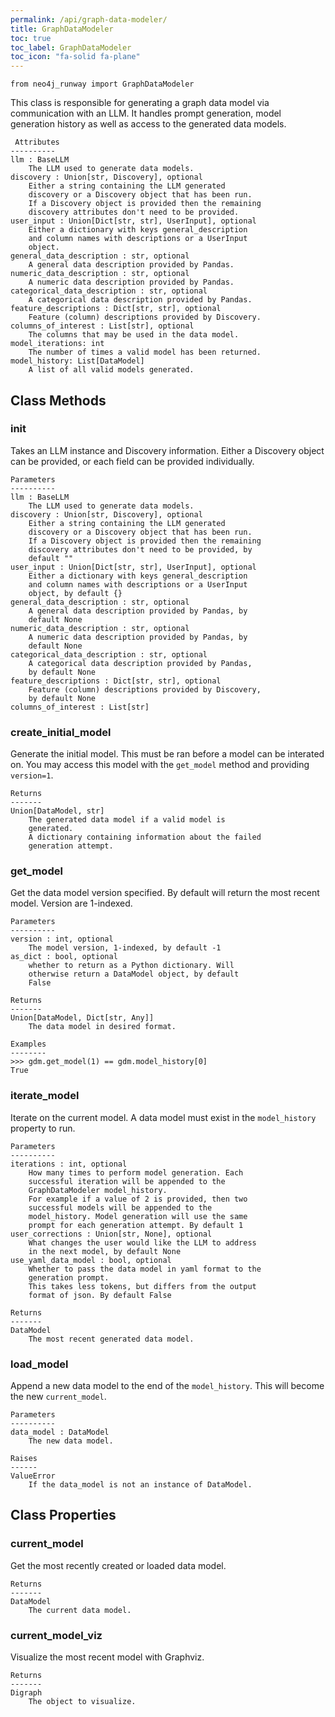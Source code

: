 ```yaml
---
permalink: /api/graph-data-modeler/
title: GraphDataModeler
toc: true
toc_label: GraphDataModeler
toc_icon: "fa-solid fa-plane"
---
```


    from neo4j_runway import GraphDataModeler


 This class is responsible for generating a graph data model
        via communication with an LLM.
 It handles prompt generation, model generation history as
        well as access to the generated data models.

     Attributes
    ----------
    llm : BaseLLM
        The LLM used to generate data models.
    discovery : Union[str, Discovery], optional
        Either a string containing the LLM generated
        discovery or a Discovery object that has been run.
        If a Discovery object is provided then the remaining
        discovery attributes don't need to be provided.
    user_input : Union[Dict[str, str], UserInput], optional
        Either a dictionary with keys general_description
        and column names with descriptions or a UserInput
        object.
    general_data_description : str, optional
        A general data description provided by Pandas.
    numeric_data_description : str, optional
        A numeric data description provided by Pandas.
    categorical_data_description : str, optional
        A categorical data description provided by Pandas.
    feature_descriptions : Dict[str, str], optional
        Feature (column) descriptions provided by Discovery.
    columns_of_interest : List[str], optional
        The columns that may be used in the data model.
    model_iterations: int
        The number of times a valid model has been returned.
    model_history: List[DataModel]
        A list of all valid models generated.



## Class Methods


### __init__
Takes an LLM instance and Discovery information.
    Either a Discovery object can be provided, or each field
        can be provided individually.

    Parameters
    ----------
    llm : BaseLLM
        The LLM used to generate data models.
    discovery : Union[str, Discovery], optional
        Either a string containing the LLM generated
        discovery or a Discovery object that has been run.
        If a Discovery object is provided then the remaining
        discovery attributes don't need to be provided, by
        default ""
    user_input : Union[Dict[str, str], UserInput], optional
        Either a dictionary with keys general_description
        and column names with descriptions or a UserInput
        object, by default {}
    general_data_description : str, optional
        A general data description provided by Pandas, by
        default None
    numeric_data_description : str, optional
        A numeric data description provided by Pandas, by
        default None
    categorical_data_description : str, optional
        A categorical data description provided by Pandas,
        by default None
    feature_descriptions : Dict[str, str], optional
        Feature (column) descriptions provided by Discovery,
        by default None
    columns_of_interest : List[str]


### create_initial_model
Generate the initial model. This must be ran before a
        model can be interated on.
    You may access this model with the `get_model` method
        and providing `version=1`.

    Returns
    -------
    Union[DataModel, str]
        The generated data model if a valid model is
        generated.
        A dictionary containing information about the failed
        generation attempt.


### get_model
Get the data model version specified.
    By default will return the most recent model.
    Version are 1-indexed.

    Parameters
    ----------
    version : int, optional
        The model version, 1-indexed, by default -1
    as_dict : bool, optional
        whether to return as a Python dictionary. Will
        otherwise return a DataModel object, by default
        False

    Returns
    -------
    Union[DataModel, Dict[str, Any]]
        The data model in desired format.

    Examples
    --------
    >>> gdm.get_model(1) == gdm.model_history[0]
    True


### iterate_model
Iterate on the current model. A data model must exist in
        the `model_history` property to run.

    Parameters
    ----------
    iterations : int, optional
        How many times to perform model generation. Each
        successful iteration will be appended to the
        GraphDataModeler model_history.
        For example if a value of 2 is provided, then two
        successful models will be appended to the
        model_history. Model generation will use the same
        prompt for each generation attempt. By default 1
    user_corrections : Union[str, None], optional
        What changes the user would like the LLM to address
        in the next model, by default None
    use_yaml_data_model : bool, optional
        Whether to pass the data model in yaml format to the
        generation prompt.
        This takes less tokens, but differs from the output
        format of json. By default False

    Returns
    -------
    DataModel
        The most recent generated data model.


### load_model
Append a new data model to the end of the
        `model_history`.
    This will become the new `current_model`.

    Parameters
    ----------
    data_model : DataModel
        The new data model.

    Raises
    ------
    ValueError
        If the data_model is not an instance of DataModel.



## Class Properties


### current_model
Get the most recently created or loaded data model.

    Returns
    -------
    DataModel
        The current data model.


### current_model_viz
Visualize the most recent model with Graphviz.

    Returns
    -------
    Digraph
        The object to visualize.

